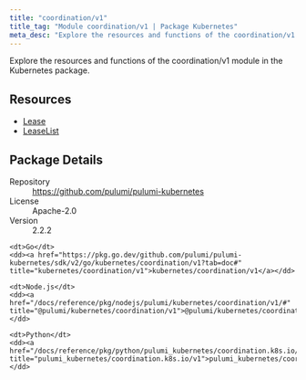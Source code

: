 ```yaml
---
title: "coordination/v1"
title_tag: "Module coordination/v1 | Package Kubernetes"
meta_desc: "Explore the resources and functions of the coordination/v1 module in the Kubernetes package."
---
```


<!-- WARNING: this file was generated by Pulumi Docs Generator. -->
<!-- Do not edit by hand unless you're certain you know what you are doing! -->

Explore the resources and functions of the coordination/v1 module in the Kubernetes package.

<h2 id="resources">Resources</h2>
<ul class="api">
    <li><a href="lease" title="Lease"><span class="symbol resource"></span>Lease</a></li>
    <li><a href="leaselist" title="LeaseList"><span class="symbol resource"></span>LeaseList</a></li>
</ul>

<h2 id="package-details">Package Details</h2>
<dl class="package-details">
	<dt>Repository</dt>
	<dd><a href="https://github.com/pulumi/pulumi-kubernetes">https://github.com/pulumi/pulumi-kubernetes</a></dd>
	<dt>License</dt>
	<dd>Apache-2.0</dd>
	<dt>Version</dt>
	<dd>2.2.2</dd>
</dl>



<dl class="tabular">

    <dt>Go</dt>
    <dd><a href="https://pkg.go.dev/github.com/pulumi/pulumi-kubernetes/sdk/v2/go/kubernetes/coordination/v1?tab=doc#" title="kubernetes/coordination/v1">kubernetes/coordination/v1</a></dd>

    <dt>Node.js</dt>
    <dd><a href="/docs/reference/pkg/nodejs/pulumi/kubernetes/coordination/v1/#" title="@pulumi/kubernetes/coordination/v1">@pulumi/kubernetes/coordination/v1</a></dd>

    <dt>Python</dt>
    <dd><a href="/docs/reference/pkg/python/pulumi_kubernetes/coordination.k8s.io/v1" title="pulumi_kubernetes/coordination.k8s.io/v1">pulumi_kubernetes/coordination.k8s.io/v1</a></dd>

</dl>

